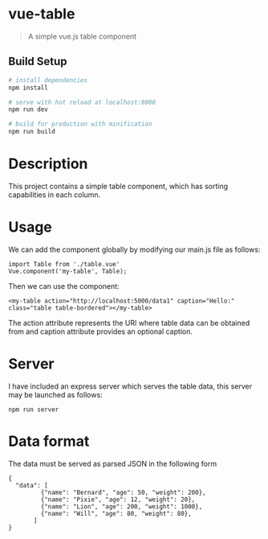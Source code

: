 # vue-table

> A simple vue.js table component

## Build Setup

``` bash
# install dependencies
npm install

# serve with hot reload at localhost:8080
npm run dev

# build for production with minification
npm run build
```

# Description
This project contains a simple table component, which has sorting capabilities in each column.

# Usage
We can add the component globally by modifying our main.js file as follows:

```
import Table from './table.vue'
Vue.component('my-table', Table);
```

Then we can use the component:

`<my-table action="http://localhost:5000/data1" caption="Hello:" class="table table-bordered"></my-table>`

The action attribute represents the URI where table data can be obtained from and caption attribute provides an optional caption.

# Server
I have included an express server which serves the table data, this server may be launched as follows:

`npm run server`

# Data format
The data must be served as parsed JSON in the following form

```
{
  "data": [
         {"name": "Bernard", "age": 50, "weight": 200},
         {"name": "Pixie", "age": 12, "weight": 20},
         {"name": "Lion", "age": 200, "weight": 1000},
         {"name": "Will", "age": 80, "weight": 80},
       ]
}
```